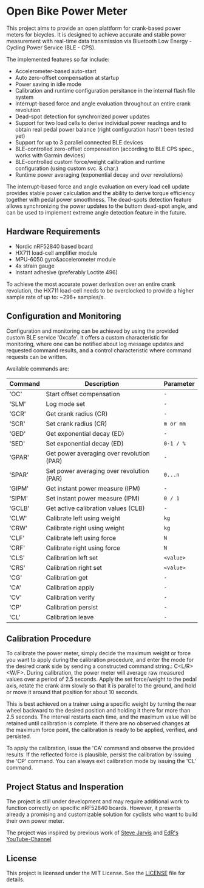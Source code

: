 # Open Bike Power Meter

This project aims to provide an open plattform for crank-based power meters for bicycles.
It is designed to achieve accurate and stable power measurement with real-time data transmission via Bluetooth Low Energy - Cycling Power Service (BLE - CPS).

The implemented features so far include:
- Accelerometer-based auto-start
- Auto zero-offset compensation at startup
- Power saving in idle mode
- Calibration and runtime configuration persitance in the internal flash file system
- Interrupt-based force and angle evaluation throughout an entire crank revolution
- Dead-spot detection for synchronized power updates
- Support for two load cells to derive individual power readings and to obtain real pedal power balance (right configuration hasn't been tested yet)
- Support for up to 3 parallel connected BLE devices
- BLE-controlled zero-offset compensation (according to BLE CPS spec., works with Garmin devices)
- BLE-controlled custom force/weight calibration and runtime configuration (using custom svc. & char.)
- Runtime power averaging (exponential decay and over revolutions)

The interrupt-based force and angle evaluation on every load cell update provides stable power calculation and the ability to derive torque efficiency together with pedal power smoothness. The dead-spots detection feature allows synchronizing the power updates to the buttom dead-spot angle,
and can be used to implement extreme angle detection feature in the future.

## Hardware Requirements

- Nordic nRF52840 based board
- HX711 load-cell amplifier module
- MPU-6050 gyro&accelerometer module
- 4x strain gauge
- Instant adhesive (preferably Loctite 496)

To achieve the most accurate power derivation over an entire crank revolution, the HX711 load-cell needs to be overclocked to provide a higher sample rate of up to: ~296+ samples/s.

## Configuration and Monitoring

Configuration and monitoring can be achieved by using the provided custom BLE service '0xcafe'. It offers a custom characteristic for monitoring, where one can be notified about log message updates and requested command results, and a control characteristic where command requests can be written.   

Available commands are:

| Command | Description                              | Parameter |
|---------|------------------------------------------|-----------|
| 'OC'    | Start offset compensation                | `-`       |
| 'SLM'   | Log mode set                             | `-`       |
| 'GCR'   | Get crank radius (CR)                    | `-`       |
| 'SCR'   | Set crank radius (CR)                    | `m or mm` |
| 'GED'   | Get exponential decay (ED)               | `-`       |
| 'SED'   | Set exponential decay (ED)               | `0-1 / %` |
| 'GPAR'  | Get power averaging over revolution (PAR)| `-`       |
| 'SPAR'  | Set power averaging over revolution (PAR)| `0...n`   |
| 'GIPM'  | Get instant power measure (IPM)          | `-`       |
| 'SIPM'  | Set instant power measure (IPM)          | `0 / 1`   |
| 'GCLB'  | Get active calibration values (CLB)      | `-`       |
| 'CLW'   | Calibrate left  using weight             | `kg`      |
| 'CRW'   | Calibrate right using weight             | `kg`      |
| 'CLF'   | Calibrate left  using force              | `N`       |
| 'CRF'   | Calibrate right using force              | `N`       |
| 'CLS'   | Calibration left  set                    | `<value>` |
| 'CRS'   | Calibration right set                    | `<value>` |
| 'CG'    | Calibration get                          | `-`       |
| 'CA'    | Calibration apply                        | `-`       |
| 'CV'    | Calibration verify                       | `-`       |
| 'CP'    | Calibration persist                      | `-`       |
| 'CL'    | Calibration leave                        | `-`       |


## Calibration Procedure
To calibrate the power meter, simply decide the maximum weight or force you want to apply during the calibration procedure, and enter the mode for the desired crank side by sending a constructed command string.: C<L/R><W/F><value of applied weight or force>.
During calibration, the power meter will average raw measured values over a period of 2.5 seconds. Apply the set force/weight to the pedal axis, rotate the crank arm slowly so that it is parallel to the ground, and hold or move it around that position for about 10 seconds.

This is best achieved on a trainer using a specific weight by turning the rear wheel backward to the desired position and holding it there for more than 2.5 seconds. The interval restarts each time, and the maximum value will be retained until calibration is complete. If there are no observed changes at the maximum force point, the calibration is ready to be applied, verified, and persisted.

To apply the calibration, issue the 'CA' command and observe the provided results. If the reflected force is plausible, persist the calibration by issuing the 'CP' command. You can always exit calibration mode by issuing the 'CL' command.

## Project Status and Insperation

The project is still under development and may require additional work to function correctly on specific nRF52840 boards.
However, it presents already a promising and customizable solution for cyclists who want to build their own power meter.

The project was inspired by previous work of [Steve Jarvis](https://imateapot.dev/homemade-power-meter/) and [EdR's YouTube-Channel](https://www.youtube.com/playlist?list=PLGwDuFncb0Ky7Xtqh5f4zIB2kjJFK9wUi)

## License

This project is licensed under the MIT License. See the [LICENSE](LICENSE) file for details.
